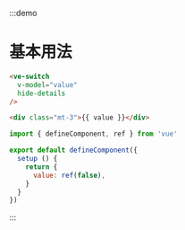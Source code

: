 :::demo
# 基本用法

```html
<ve-switch 
  v-model="value"
  hide-details
/>

<div class="mt-3">{{ value }}</div>
```

```js
import { defineComponent, ref } from 'vue'

export default defineComponent({
  setup () {
    return {
      value: ref(false),
    }
  }
})
```
:::